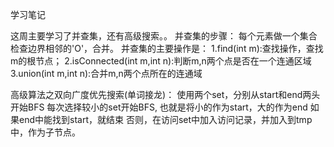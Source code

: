 学习笔记

这周主要学习了并查集，还有高级搜索。。
并查集的步骤：
每个元素做一个集合
检查边界相邻的'O'，合并。
并查集的主要操作是：
1.find(int m):查找操作，查找m的根节点；
2.isConnected(int m,int n):判断m,n两个点是否在一个连通区域
3.union(int m,int n):合并m,n两个点所在的连通域

高级算法之双向广度优先搜索(单词接龙)：
使用两个set，分别从start和end两头开始BFS
每次选择较小的set开始BFS, 也就是将小的作为start，大的作为end
如果end中能找到start，就结束
否则，在访问set中加入访问记录，并加入到tmp中，作为子节点。
 
